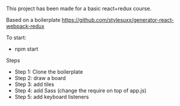 This project has been made for a basic react+redux course.

Based on a boilerplate https://github.com/stylesuxx/generator-react-webpack-redux

To start:
- npm start


Steps
- Step 1: Clone the boilerplate
- Step 2: draw a board
- Step 3: add tiles
- Step 4: add Sass (change the require on top of app.js)
- Step 5: add keyboard listeners